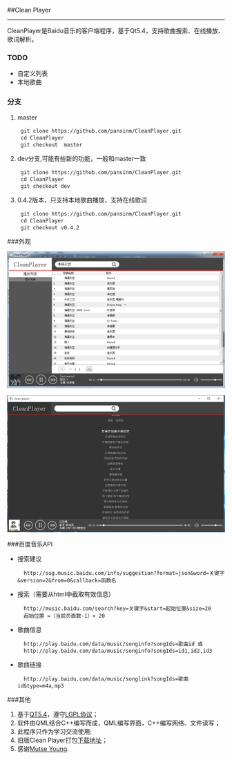 ##Clean Player

---
CleanPlayer是Baidu音乐的客户端程序，基于Qt5.4，支持歌曲搜索、在线播放、歌词解析。

### TODO

+ 自定义列表
+ 本地歌曲

### 分支

1. master
    
        git clone https://github.com/pansinm/CleanPlayer.git
        cd CleanPlayer
        git checkout  master

2. dev分支,可能有些新的功能，一般和master一致

        git clone https://github.com/pansinm/CleanPlayer.git
        cd CleanPlayer
        git checkout dev

3. 0.4.2版本，只支持本地歌曲播放，支持在线歌词

        git clone https://github.com/pansinm/CleanPlayer.git
        cd CleanPlayer
        git checkout v0.4.2

###外观

![](./doc/image/appearence.png)

![](./doc/image/lyric.png)

###百度音乐API
+ 搜索建议

        http://sug.music.baidu.com/info/suggestion?format=json&word=关键字&version=2&from=0&callback=函数名
+ 搜索（需要从html中截取有效信息）
    
        http://music.baidu.com/search?key=关键字&start=起始位置&size=20
        起始位置 =（当前页面数-1）× 20
+ 歌曲信息

        http://play.baidu.com/data/music/songinfo?songIds=歌曲id 或
        http://play.baidu.com/data/music/songinfo?songIds=id1,id2,id3
+ 歌曲链接

        http://play.baidu.com/data/music/songlink?songIds=歌曲id&type=m4a,mp3


###其他
1. 基于[QT5.4](http://qt-project.org/downloads)，遵守[LGPL协议](http://www.gnu.org/licenses/lgpl.html)；
2. 软件由QML结合C++编写而成，QML编写界面，C++编写网络、文件读写；
3. 此程序只作为学习交流使用;
4. 旧版Clean Player打包[下载地址](http://pan.baidu.com/s/1bns3lld)；
5. 感谢[Mutse Young](https://github.com/mutse).

